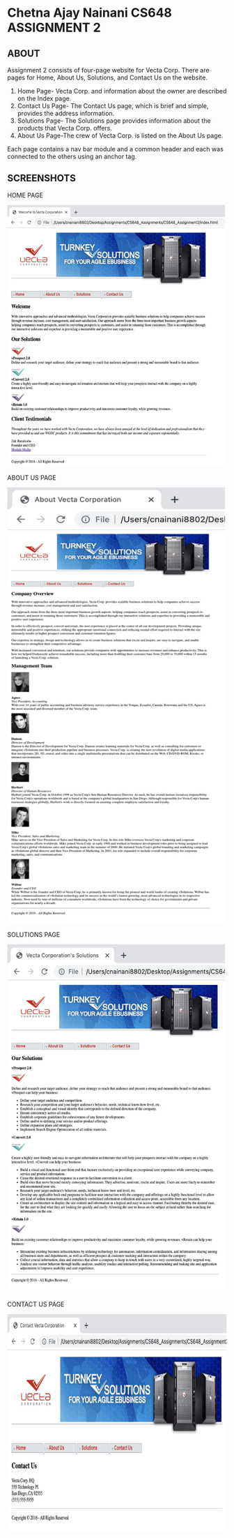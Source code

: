 # Chetna Ajay Nainani CS648 ASSIGNMENT 2
## ABOUT
Assignment 2 consists of four-page website for Vecta Corp. There are pages for Home, About Us, Solutions, and Contact Us on the website. 

1) Home Page- Vecta Corp. and information about the owner are described on the Index page.
2) Contact Us Page- The Contact Us page, which is brief and simple, provides the address information.
3) Solutions Page- The Solutions page provides information about the products that Vecta Corp. offers.
4) About Us Page-The crew of Vecta Corp. is listed on the About Us page.

Each page contains a nav bar module and a common header and each was connected to the others using an anchor tag.

## SCREENSHOTS
<p>HOME PAGE</p>
<img src="https://github.com/ChetnaNainani/CS648_Assignment2/blob/main/screenshots/Home%20Page.png" alt="Home" width="500" height="600">
<p>ABOUT US PAGE</p>
<img src="https://github.com/ChetnaNainani/CS648_Assignment2/blob/main/screenshots/About%20Us%20Page.png" alt="About Us" width="500" height="1000">
<p>SOLUTIONS PAGE</p>
<img src="https://github.com/ChetnaNainani/CS648_Assignment2/blob/main/screenshots/Solutions%20Page.png" alt="Solutions" width="500" height="800">
<p>CONTACT US PAGE</p>
<img src="https://github.com/ChetnaNainani/CS648_Assignment2/blob/main/screenshots/Contact%20Us%20Page.png" alt="Contact Us" width="700" height="500">
